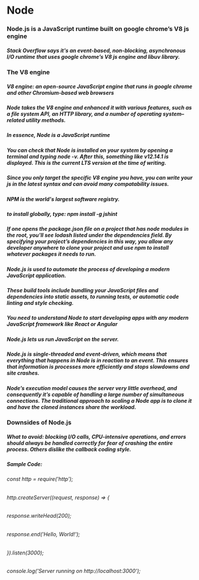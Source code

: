 # Node

### Node.js is a JavaScript runtime built on google chrome’s V8 js engine

##### Stack Overflow says it's an event-based, non-blocking, asynchronous I/O runtime that uses google chrome’s V8 js engine and libuv library.

### The V8 engine

##### V8 engine: an open-source JavaScript engine that runs in google chrome and other Chromium-based web browsers

##### Node takes the V8 engine and enhanced it with various features, such as a file system API, an HTTP library, and a number of operating system–related utility methods.

##### In essence, Node is a JavaScript runtime

##### You can check that Node is installed on your system by opening a terminal and typing node -v. After this, something like v12.14.1 is displayed. This is the current LTS version at the time of writing.

##### Since you only target the specific V8 engine you have, you can write your js in the latest syntax and can avoid many compatability issues. 

##### NPM is the world's largest software registry.

##### to install globally, type: npm install -g jshint

##### If one opens the package.json file on a project that has node modules in the root, you’ll see lodash listed under the dependencies field. By specifying your project’s dependencies in this way, you allow any developer anywhere to clone your project and use npm to install whatever packages it needs to run.

##### Node.js is used to automate the process of developing a modern JavaScript application.

##### These build tools include bundling your JavaScript files and dependencies into static assets, to running tests, or automatic code linting and style checking.

##### You need to understand Node to start developing apps with any modern JavaScript framework like React or Angular

##### Node.js lets us run JavaScript on the server.

##### Node.js is single-threaded and event-driven, which means that everything that happens in Node is in reaction to an event. This ensures that information is processes more efficiently and stops slowdowns and site crashes.

##### Node’s execution model causes the server very little overhead, and consequently it’s capable of handling a large number of simultaneous connections. The traditional approach to scaling a Node app is to clone it and have the cloned instances share the workload. 

### Downsides of Node.js

##### What to avoid: blocking I/O calls, CPU-intensive operations, and errors should always be handled correctly for fear of crashing the entire process. Others dislike the callback coding style.

##### Sample Code:
###### const http = require('http');

###### http.createServer((request, response) => {
######   response.writeHead(200);
######   response.end('Hello, World!');
###### }).listen(3000);

###### console.log('Server running on http://localhost:3000');


